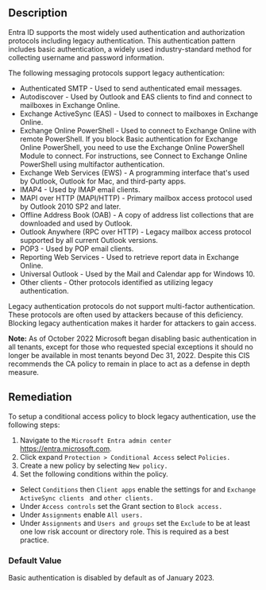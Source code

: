 ## Description

Entra ID supports the most widely used authentication and authorization protocols including legacy authentication. This authentication pattern includes basic authentication, a widely used industry-standard method for collecting username and password information.

The following messaging protocols support legacy authentication:

  - Authenticated SMTP - Used to send authenticated email messages.
  - Autodiscover - Used by Outlook and EAS clients to find and connect to mailboxes in Exchange Online.
  - Exchange ActiveSync (EAS) - Used to connect to mailboxes in Exchange Online.
  - Exchange Online PowerShell - Used to connect to Exchange Online with remote PowerShell. If you block Basic authentication for Exchange Online PowerShell, you need to use the Exchange Online PowerShell Module to connect. For instructions, see Connect to Exchange Online PowerShell using multifactor authentication.
  - Exchange Web Services (EWS) - A programming interface that's used by Outlook, Outlook for Mac, and third-party apps.
  - IMAP4 - Used by IMAP email clients.
  - MAPI over HTTP (MAPI/HTTP) - Primary mailbox access protocol used by Outlook 2010 SP2 and later.
  - Offline Address Book (OAB) - A copy of address list collections that are downloaded and used by Outlook.
  - Outlook Anywhere (RPC over HTTP) - Legacy mailbox access protocol supported by all current Outlook versions.
  - POP3 - Used by POP email clients.
  - Reporting Web Services - Used to retrieve report data in Exchange Online.
  - Universal Outlook - Used by the Mail and Calendar app for Windows 10.
  - Other clients - Other protocols identified as utilizing legacy authentication.

Legacy authentication protocols do not support multi-factor authentication. These protocols are often used by attackers because of this deficiency. Blocking legacy authentication makes it harder for attackers to gain access.

**Note:** As of October 2022 Microsoft began disabling basic authentication in all tenants, except for those who requested special exceptions it should no longer be available in most tenants beyond Dec 31, 2022. Despite this CIS recommends the CA policy to remain in place to act as a defense in depth measure.

## Remediation

To setup a conditional access policy to block legacy authentication, use the following steps:

1. Navigate to the `Microsoft Entra admin center` https://entra.microsoft.com.
2. Click expand `Protection > Conditional Access` select `Policies.`
3. Create a new policy by selecting `New policy.`
4. Set the following conditions within the policy.
  - Select `Conditions` then `Client apps` enable the settings for and `Exchange ActiveSync clients ` and `other clients.`
  - Under `Access controls` set the Grant section to `Block access.`
  - Under `Assignments` enable `All users.`
  - Under `Assignments` and `Users and groups` set the `Exclude` to be at least one low risk account or directory role. This is required as a best practice.

### Default Value

Basic authentication is disabled by default as of January 2023.